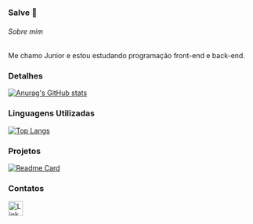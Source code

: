 ### Salve 👋

###### Sobre mim
Me chamo Junior e estou estudando programação front-end e back-end. 

### Detalhes
[![Anurag's GitHub stats](https://github-readme-stats.vercel.app/api?username=Sidnei-Junior-dev&show_icons=true&theme=dark)](https://github.com/anuraghazra/github-readme-stats)

### Linguagens Utilizadas
[![Top Langs](https://github-readme-stats.vercel.app/api/top-langs/?username=Sidnei-Junior-dev&layout=compact)](https://github.com/anuraghazra/github-readme-stats)

### Projetos
[![Readme Card](https://github-readme-stats.vercel.app/api/pin/?username=Sidnei-Junior-dev&repo=projeto_login&theme=dark)](https://github.com/Sidnei-Junior-dev/github-readme)

### Contatos
[<img src='https://img.shields.io/badge/LinkedIn-0077B5?style=for-the-badge&logo=linkedin&logoColor=white' alt='Linkedin' height='30'>](https://www.linkedin.com/in/sidnei-junior-dev/)
